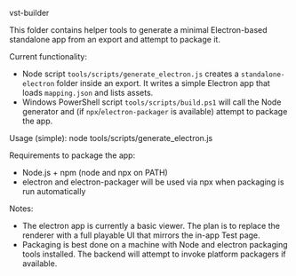 vst-builder

This folder contains helper tools to generate a minimal Electron-based standalone app from an export and attempt to package it.

Current functionality:
- Node script `tools/scripts/generate_electron.js` creates a `standalone-electron` folder inside an export. It writes a simple Electron app that loads `mapping.json` and lists assets.
- Windows PowerShell script `tools/scripts/build.ps1` will call the Node generator and (if `npx`/`electron-packager` is available) attempt to package the app.

Usage (simple):
	node tools/scripts/generate_electron.js <exportPath>

Requirements to package the app:
- Node.js + npm (node and npx on PATH)
- electron and electron-packager will be used via npx when packaging is run automatically

Notes:
- The electron app is currently a basic viewer. The plan is to replace the renderer with a full playable UI that mirrors the in-app Test page.
- Packaging is best done on a machine with Node and electron packaging tools installed. The backend will attempt to invoke platform packagers if available.
